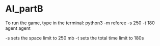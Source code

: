 # AI_partB
To run the game, type in the terminal:
python3 -m referee -s 250 -t 180 agent agent


-s sets the space limit to 250 mb
-t sets the total time limit to 180s
